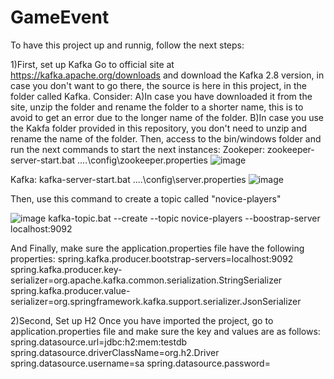 # GameEvent

To have this project up and runnig, follow the next steps:

1)First, set up Kafka 
	Go to official site at https://kafka.apache.org/downloads and download the Kafka 2.8 version, in case you don't want to go there, the source is here in this project, in the folder called Kafka.
	Consider:
	A)In case you have downloaded it from the site, unzip the folder and rename the folder to a shorter name, this is to avoid to get an error due to the longer name of the folder.
	B)In case you use the Kakfa folder provided in this repository, you don't need to unzip and rename the name of the folder.
Then, access to the bin/windows folder and run the next commands to start the next instances:
Zookeper:
zookeeper-server-start.bat ..\..\config\zookeeper.properties
![image](https://user-images.githubusercontent.com/78396172/115475476-4fa9db00-a205-11eb-9c63-a7431bf934cc.png)

Kafka:
kafka-server-start.bat ..\..\config\server.properties
![image](https://user-images.githubusercontent.com/78396172/115476060-a237c700-a206-11eb-90f7-2742f1bdb0f2.png)

Then, use this command to create a topic called "novice-players"

![image](https://user-images.githubusercontent.com/78396172/115476162-e5923580-a206-11eb-83da-c66e283b6068.png)
kafka-topic.bat --create --topic novice-players --boostrap-server localhost:9092	

And Finally, make sure the application.properties file have the following properties:
spring.kafka.producer.bootstrap-servers=localhost:9092
spring.kafka.producer.key-serializer=org.apache.kafka.common.serialization.StringSerializer
spring.kafka.producer.value-serializer=org.springframework.kafka.support.serializer.JsonSerializer

	
 2)Second, Set up H2
	Once you have imported the project, go to application.properties file and make sure the key and values are as follows:
	spring.datasource.url=jdbc:h2:mem:testdb
	spring.datasource.driverClassName=org.h2.Driver
	spring.datasource.username=sa
spring.datasource.password=

